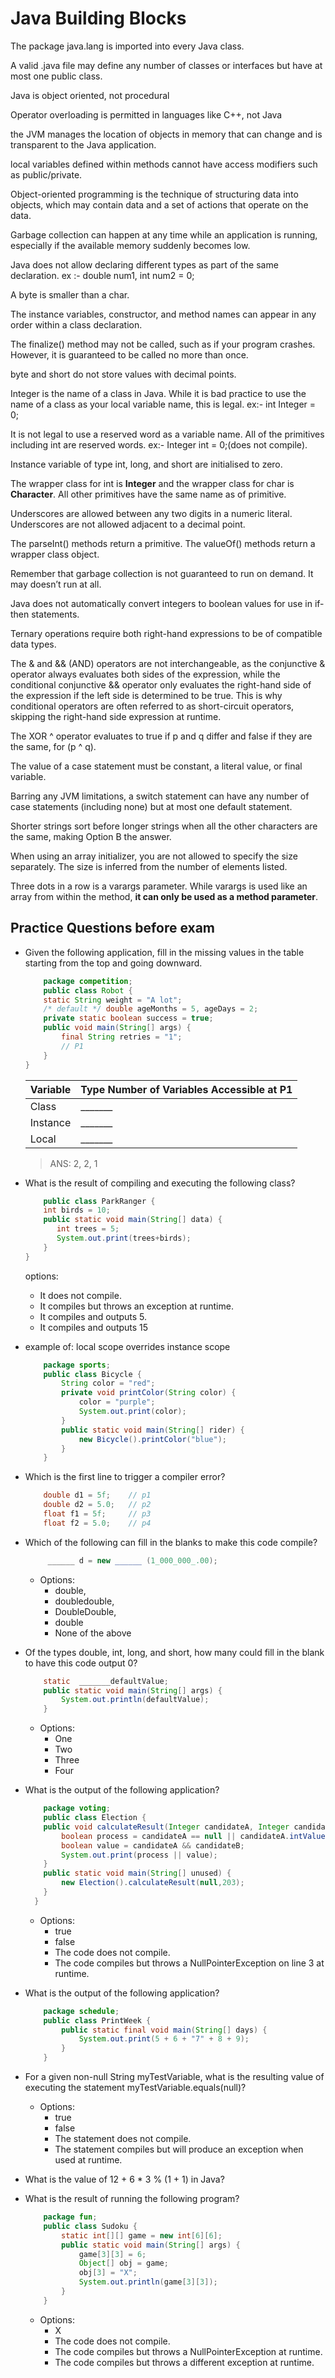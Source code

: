 # Java Building Blocks

The package java.lang is imported into every Java class.

A valid .java file may define any number of classes or interfaces but have at most one public class.

Java is object oriented, not procedural

Operator overloading is permitted in languages like C++, not Java

the JVM manages the location of objects in memory that can change and is transparent to the Java application.

local variables defined within methods cannot have access modifiers such as public/private.

Object-oriented programming is the technique of structuring data into objects, which may contain data and a set of actions that operate on the data.

Garbage collection can happen at any time while an application is running, especially if the available memory suddenly becomes low.

Java does not allow declaring different types as part of the same declaration. ex :- double num1, int num2 = 0;

A byte is smaller than a char.

The instance variables, constructor, and method names can appear in any order within a class declaration.

The finalize() method may not be called, such as if your program crashes. However, it is guaranteed to be called no more than once.

byte and short do not store values with decimal points.

Integer is the name of a class in Java. While it is bad practice to use the name of a class as your local variable name, this is legal. ex:- int Integer = 0;

It is not legal to use a reserved word as a variable name. All of the primitives including int are reserved words. ex:- Integer int = 0;(does not compile).

Instance variable of type int, long, and short are initialised to zero.

The wrapper class for int is **Integer** and the wrapper class for char is **Character**. All other primitives have the same name as of primitive.

Underscores are allowed between any two digits in a numeric literal. Underscores are not allowed adjacent to a decimal point.

The parseInt() methods return a primitive. The valueOf() methods return a wrapper class object.

Remember that garbage collection is not guaranteed to run on demand. It may doesn’t run at all.

Java does not automatically convert integers to boolean values for use in if-then statements.

Ternary operations require both right-hand expressions to be of compatible data types.

The & and && (AND) operators are not interchangeable, as the conjunctive & operator always evaluates both sides of the expression, while the conditional conjunctive && operator only evaluates the right-hand side of the expression if the left side is determined to be true. This is why conditional operators are often referred to as short-circuit operators, skipping the right-hand side expression at runtime.

The XOR ^ operator evaluates to true if p and q differ and false if they are the same, for (p ^ q).

The value of a case statement must be constant, a literal value, or final variable.

Barring any JVM limitations, a switch statement can have any number of case statements (including none) but at most one default statement.

Shorter strings sort before longer strings when all the other characters are the same, making Option B the answer.

When using an array initializer, you are not allowed to specify the size separately. The size is inferred from the number of elements listed.

Three dots in a row is a varargs parameter. While varargs is used like an array from within the method, **it can only be used as a method parameter**.

## Practice Questions before exam

- Given the following application, fill in the missing values in the table starting from the top and going downward.
    ```java
        package competition;
        public class Robot {
        static String weight = "A lot";
        /* default */ double ageMonths = 5, ageDays = 2;
        private static boolean success = true;
        public void main(String[] args) {
            final String retries = "1";
            // P1
        }
    }
    ```
    | Variable | Type Number of Variables Accessible at P1 |
    | --- | --- |
    | Class | _______ |
    | Instance | _______ |
    | Local | _______ |

    > ANS: 2, 2, 1

- What is the result of compiling and executing the following class?
    ```java
        public class ParkRanger {
        int birds = 10;
        public static void main(String[] data) {
           int trees = 5;
           System.out.print(trees+birds);
        }
    }
    ```
    options:
    - It does not compile.
    - It compiles but throws an exception at runtime.
    - It compiles and outputs 5.
    - It compiles and outputs 15
- example of: local scope overrides instance scope
    ```Java
        package sports;
        public class Bicycle {
            String color = "red";
            private void printColor(String color) {
                color = "purple";
                System.out.print(color);
            }
            public static void main(String[] rider) {
                new Bicycle().printColor("blue");
            }
        }
    ```
- Which is the first line to trigger a compiler error?
    ```java
        double d1 = 5f;    // p1
        double d2 = 5.0;   // p2
        float f1 = 5f;     // p3
        float f2 = 5.0;    // p4
    ```
- Which of the following can fill in the blanks to make this code compile?
    ```java
         ______ d = new ______ (1_000_000_.00);
    ```
  - Options:
    - double,
    - doubledouble,
    - DoubleDouble,
    - double
    - None of the above

- Of the types double, int, long, and short, how many could fill in the blank to have this code output 0?
    ```java
        static  _______defaultValue;
        public static void main(String[] args) {
            System.out.println(defaultValue);
        }
    ```
  - Options:
    - One
    - Two
    - Three
    - Four
- What is the output of the following application?
    ```java
        package voting;
        public class Election {
        public void calculateResult(Integer candidateA, Integer candidateB) {
            boolean process = candidateA == null || candidateA.intValue() < 10;
            boolean value = candidateA && candidateB;
            System.out.print(process || value);
        }
        public static void main(String[] unused) {
            new Election().calculateResult(null,203);
        }
      }
    ```
  - Options:
    - true
    - false
    - The code does not compile.
    - The code compiles but throws a NullPointerException on line 3 at runtime.
- What is the output of the following application?
    ```java
        package schedule;
        public class PrintWeek {
            public static final void main(String[] days) {
                System.out.print(5 + 6 + "7" + 8 + 9);
            }
        }
    ```
- For a given non-null String myTestVariable, what is the resulting value of executing the statement myTestVariable.equals(null)?
  - Options:
    - true
    - false
    - The statement does not compile.
    - The statement compiles but will produce an exception when used at runtime.
- What is the value of 12 + 6 * 3 % (1 + 1) in Java?
- What is the result of running the following program?
    ```java
        package fun;
        public class Sudoku {
            static int[][] game = new int[6][6];
            public static void main(String[] args) {
                game[3][3] = 6;
                Object[] obj = game;
                obj[3] = "X";
                System.out.println(game[3][3]);
            }
        }
    ```
    - Options:
      - X
      - The code does not compile.
      - The code compiles but throws a NullPointerException at runtime.
      - The code compiles but throws a different exception at runtime.